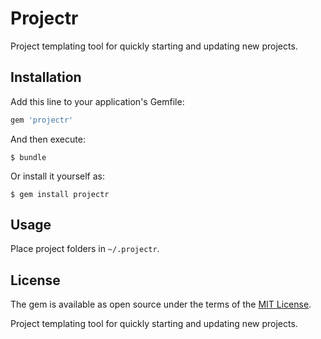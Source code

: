 # Projectr

Project templating tool for quickly starting and updating new projects.

## Installation

Add this line to your application's Gemfile:

```ruby
gem 'projectr'
```

And then execute:

    $ bundle

Or install it yourself as:

    $ gem install projectr

## Usage

Place project folders in `~/.projectr`.

## License

The gem is available as open source under the terms of the [MIT License](http://opensource.org/licenses/MIT).

Project templating tool for quickly starting and updating new projects.
